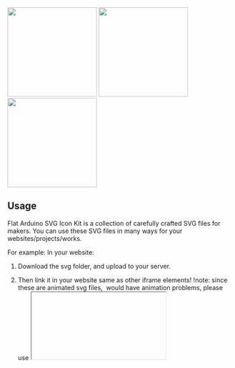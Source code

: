 <img src="https://phils.design/weather-icons/images/svg/b_1_partly_cloudy.svg" width="200px">
<img src="https://phils.design/weather-icons/images/svg/a_1_sunny.svg" width="200px">
<img src="https://phils.design/weather-icons/images/svg/e_4_tornado.svg" width="200px">

## Usage

Flat Arduino SVG Icon Kit is a collection of carefully crafted SVG files for makers. 
You can use these SVG files in many ways for your websites/projects/works.

For example:
In your website:

1. Download the svg folder, and upload to your server.

2. Then link it in your website same as other iframe elements!
!note: since these are animated svg files, <img> would have animation problems, please use <iframe> tag instead.

```
<iframe class="frame"
  src="images/svg/b_1_partly_cloudy.svg">
</iframe>
```

## Contributing
Pull requests are welcome. For major changes, please open an issue first to discuss what you would like to change.

Please make sure to update tests as appropriate.

## License
[MIT](https://choosealicense.com/licenses/mit/)
